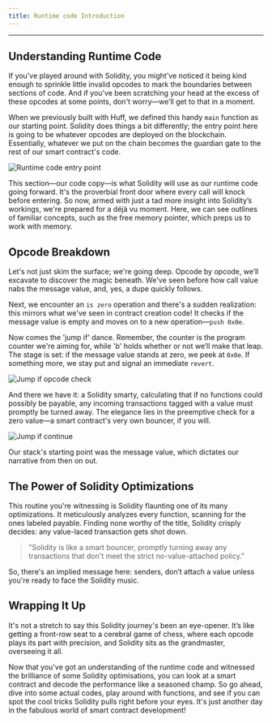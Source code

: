 ```yaml
---
title: Runtime code Introduction
---
```


---

## Understanding Runtime Code

If you've played around with Solidity, you might've noticed it being kind enough to sprinkle little invalid opcodes to mark the boundaries between sections of code. And if you've been scratching your head at the excess of these opcodes at some points, don't worry—we’ll get to that in a moment.

When we previously built with Huff, we defined this handy `main` function as our starting point. Solidity does things a bit differently; the entry point here is going to be whatever opcodes are deployed on the blockchain. Essentially, whatever we put on the chain becomes the guardian gate to the rest of our smart contract's code.

![Runtime code entry point](https://cdn.videotap.com/618/screenshots/ruIT0QzAgQf3DzNhJXLj-55.4.png)

This section—our code copy—is what Solidity will use as our runtime code going forward. It's the proverbial front door where every call will knock before entering. So now, armed with just a tad more insight into Solidity’s workings, we're prepared for a déjà vu moment. Here, we can see outlines of familiar concepts, such as the free memory pointer, which preps us to work with memory.

## Opcode Breakdown

Let's not just skim the surface; we're going deep. Opcode by opcode, we’ll excavate to discover the magic beneath. We've seen before how call value nabs the message value, and, yes, a dupe quickly follows.

Next, we encounter an `is zero` operation and there's a sudden realization: this mirrors what we've seen in contract creation code! It checks if the message value is empty and moves on to a new operation—`push 0x0e`.

Now comes the 'jump if' dance. Remember, the counter is the program counter we're aiming for, while 'b' holds whether or not we’ll make that leap. The stage is set: if the message value stands at zero, we peek at `0x0e`. If something more, we stay put and signal an immediate `revert`.

![Jump if opcode check](https://cdn.videotap.com/618/screenshots/UaHRYR4kMLJaIJKOF0Kn-166.2.png)

And there we have it: a Solidity smarty, calculating that if no functions could possibly be payable, any incoming transactions tagged with a value must promptly be turned away. The elegance lies in the preemptive check for a zero value—a smart contract's very own bouncer, if you will.

![Jump if continue](https://cdn.videotap.com/618/screenshots/jGJjTv2AnNpTdNbZuvcE-200.83.png)

Our stack's starting point was the message value, which dictates our narrative from then on out.

## The Power of Solidity Optimizations

This routine you're witnessing is Solidity flaunting one of its many optimizations. It meticulously analyzes every function, scanning for the ones labeled payable. Finding none worthy of the title, Solidity crisply decides: any value-laced transaction gets shot down.

> "Solidity is like a smart bouncer, promptly turning away any transactions that don't meet the strict no-value-attached policy."

So, there's an implied message here: senders, don’t attach a value unless you're ready to face the Solidity music.

## Wrapping It Up

It's not a stretch to say this Solidity journey's been an eye-opener. It’s like getting a front-row seat to a cerebral game of chess, where each opcode plays its part with precision, and Solidity sits as the grandmaster, overseeing it all.

Now that you've got an understanding of the runtime code and witnessed the brilliance of some Solidity optimisations, you can look at a smart contract and decode the performance like a seasoned champ. So go ahead, dive into some actual codes, play around with functions, and see if you can spot the cool tricks Solidity pulls right before your eyes. It's just another day in the fabulous world of smart contract development!
